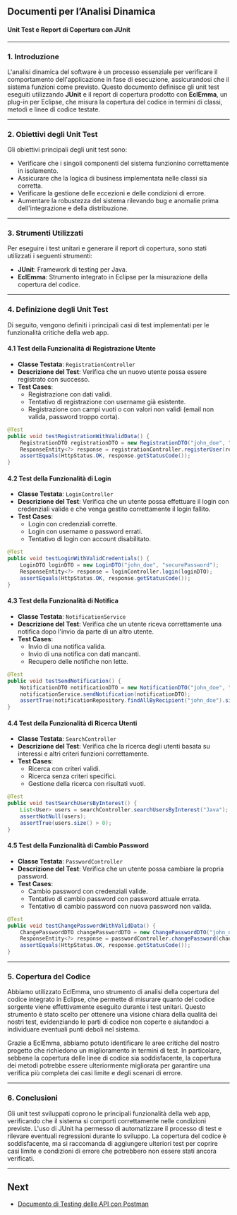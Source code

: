 ## Documenti per l’Analisi Dinamica  
#### Unit Test e Report di Copertura con JUnit

---

### 1. **Introduzione**

L'analisi dinamica del software è un processo essenziale per verificare il comportamento dell'applicazione in fase di esecuzione, assicurandosi che il sistema funzioni come previsto. Questo documento definisce gli unit test eseguiti utilizzando **JUnit** e il report di copertura prodotto con **EclEmma**, un plug-in per Eclipse, che misura la copertura del codice in termini di classi, metodi e linee di codice testate.

---

### 2. **Obiettivi degli Unit Test**

Gli obiettivi principali degli unit test sono:
- Verificare che i singoli componenti del sistema funzionino correttamente in isolamento.
- Assicurare che la logica di business implementata nelle classi sia corretta.
- Verificare la gestione delle eccezioni e delle condizioni di errore.
- Aumentare la robustezza del sistema rilevando bug e anomalie prima dell'integrazione e della distribuzione.
  
---

### 3. **Strumenti Utilizzati**

Per eseguire i test unitari e generare il report di copertura, sono stati utilizzati i seguenti strumenti:
- **JUnit**: Framework di testing per Java.
- **EclEmma**: Strumento integrato in Eclipse per la misurazione della copertura del codice.

---

### 4. **Definizione degli Unit Test**

Di seguito, vengono definiti i principali casi di test implementati per le funzionalità critiche della web app.

#### 4.1 **Test della Funzionalità di Registrazione Utente**
- **Classe Testata**: `RegistrationController`
- **Descrizione del Test**: Verifica che un nuovo utente possa essere registrato con successo.
- **Test Cases**:
  - Registrazione con dati validi.
  - Tentativo di registrazione con username già esistente.
  - Registrazione con campi vuoti o con valori non validi (email non valida, password troppo corta).

```java
@Test
public void testRegistrationWithValidData() {
    RegistrationDTO registrationDTO = new RegistrationDTO("john_doe", "john@example.com", "securePassword");
    ResponseEntity<?> response = registrationController.registerUser(registrationDTO);
    assertEquals(HttpStatus.OK, response.getStatusCode());
}
```

#### 4.2 **Test della Funzionalità di Login**
- **Classe Testata**: `LoginController`
- **Descrizione del Test**: Verifica che un utente possa effettuare il login con credenziali valide e che venga gestito correttamente il login fallito.
- **Test Cases**:
  - Login con credenziali corrette.
  - Login con username o password errati.
  - Tentativo di login con account disabilitato.

```java
@Test
public void testLoginWithValidCredentials() {
    LoginDTO loginDTO = new LoginDTO("john_doe", "securePassword");
    ResponseEntity<?> response = loginController.login(loginDTO);
    assertEquals(HttpStatus.OK, response.getStatusCode());
}
```

#### 4.3 **Test della Funzionalità di Notifica**
- **Classe Testata**: `NotificationService`
- **Descrizione del Test**: Verifica che un utente riceva correttamente una notifica dopo l'invio da parte di un altro utente.
- **Test Cases**:
  - Invio di una notifica valida.
  - Invio di una notifica con dati mancanti.
  - Recupero delle notifiche non lette.

```java
@Test
public void testSendNotification() {
    NotificationDTO notificationDTO = new NotificationDTO("john_doe", "Message text");
    notificationService.sendNotification(notificationDTO);
    assertTrue(notificationRepository.findAllByRecipient("john_doe").size() > 0);
}
```

#### 4.4 **Test della Funzionalità di Ricerca Utenti**
- **Classe Testata**: `SearchController`
- **Descrizione del Test**: Verifica che la ricerca degli utenti basata su interessi e altri criteri funzioni correttamente.
- **Test Cases**:
  - Ricerca con criteri validi.
  - Ricerca senza criteri specifici.
  - Gestione della ricerca con risultati vuoti.

```java
@Test
public void testSearchUsersByInterest() {
    List<User> users = searchController.searchUsersByInterest("Java");
    assertNotNull(users);
    assertTrue(users.size() > 0);
}
```

#### 4.5 **Test della Funzionalità di Cambio Password**
- **Classe Testata**: `PasswordController`
- **Descrizione del Test**: Verifica che un utente possa cambiare la propria password.
- **Test Cases**:
  - Cambio password con credenziali valide.
  - Tentativo di cambio password con password attuale errata.
  - Tentativo di cambio password con nuova password non valida.

```java
@Test
public void testChangePasswordWithValidData() {
    ChangePasswordDTO changePasswordDTO = new ChangePasswordDTO("john_doe", "oldPassword", "newSecurePassword");
    ResponseEntity<?> response = passwordController.changePassword(changePasswordDTO);
    assertEquals(HttpStatus.OK, response.getStatusCode());
}
```

---

### 5. **Copertura del Codice**

Abbiamo utilizzato EclEmma, uno strumento di analisi della copertura del codice integrato in Eclipse, che permette di misurare quanto del codice sorgente viene effettivamente eseguito durante i test unitari. Questo strumento è stato scelto per ottenere una visione chiara della qualità dei nostri test, evidenziando le parti di codice non coperte e aiutandoci a individuare eventuali punti deboli nel sistema.

Grazie a EclEmma, abbiamo potuto identificare le aree critiche del nostro progetto che richiedono un miglioramento in termini di test. In particolare, sebbene la copertura delle linee di codice sia soddisfacente, la copertura dei metodi potrebbe essere ulteriormente migliorata per garantire una verifica più completa dei casi limite e degli scenari di errore.

---

### 6. **Conclusioni**

Gli unit test sviluppati coprono le principali funzionalità della web app, verificando che il sistema si comporti correttamente nelle condizioni previste. L'uso di JUnit ha permesso di automatizzare il processo di test e rilevare eventuali regressioni durante lo sviluppo. La copertura del codice è soddisfacente, ma si raccomanda di aggiungere ulteriori test per coprire casi limite e condizioni di errore che potrebbero non essere stati ancora verificati.  


---

## Next

- [Documento di Testing delle API con Postman](https://github.com/arashabe/ums/blob/main/Documento%20di%20Testing%20delle%20API%20con%20Postman.md)

